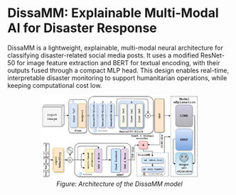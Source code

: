 # DissaMM: Explainable Multi-Modal AI for Disaster Response

DissaMM is a lightweight, explainable, multi-modal neural architecture for classifying disaster-related social media posts. It uses a modified ResNet-50 for image feature extraction and BERT for textual encoding, with their outputs fused through a compact MLP head. This design enables real-time, interpretable disaster monitoring to support humanitarian operations, while keeping computational cost low.

<p align="center">
  <img src="images/2disaster.png" alt="DissaMM Architecture" width="70%">
  <br>
  <em>Figure: Architecture of the DissaMM model</em>
</p>
